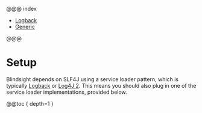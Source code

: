 @@@ index

* [Logback](logback.md)
* [Generic](generic.md)

@@@

# Setup

Blindsight depends on SLF4J using a service loader pattern, which is typically [Logback](http://logback.qos.ch/) or [Log4J 2](https://logging.apache.org/log4j/2.x/).  This means you should also plug in one of the service loader implementations, provided below.

@@toc { depth=1 }